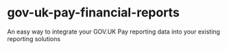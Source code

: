 # gov-uk-pay-financial-reports
An easy way to integrate your GOV.UK Pay reporting data into your existing reporting solutions
